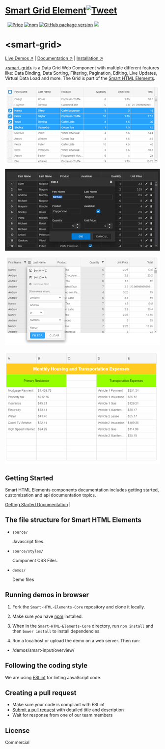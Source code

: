 # [Smart Grid Element](https://www.htmlelements.com)[![Tweet](https://img.shields.io/twitter/url/http/shields.io.svg?style=social)](https://twitter.com/intent/tweet?text=Get%20over%2020%20free%20custom%20elements%20based%20on%20SmartHTMLElements%20&url=https://www.htmlelements.com/&via=htmlelements&hashtags=bootstrap,design,templates,autocomplete,grid,typeahead,developers,webcomponents,customelements,polymer,material)


&nbsp;
[![Price](https://img.shields.io/badge/price-$399-0098f7.svg)](https://github.com/HTMLElements/smart-grid/blob/master/LICENSE)
[![npm](https://img.shields.io/npm/v/@smarthtmlelements/smart-grid.svg?style=flat)](https://www.npmjs.com/package/@smarthtmlelements/smart-grid)
[![GitHub package version](https://img.shields.io/github/package-json/v/HTMLElements/smart-grid.svg)](https://github.com/HTMLElements/smart-grid)
[![](https://img.shields.io/website-up-down-green-red/https/shields.io.svg?label=www.htmlelements.com)](https://www.htmlelements.com)

# &lt;smart-grid&gt;

[Live Demos ↗](https://htmlelements.com/demos/)
|
[Documentation ↗](https://www.htmlelements.com/docs/)
|
[Installation ↗](https://www.npmjs.com/package/@smarthtmlelements/smarthtmlelements-core)

[&lt;smart-grid&gt;](https://htmlelements.com/demos/) is a Data Grid Web Component with multiple different features like: Data Binding, Data Sorting, Filtering, Pagination, Editing, Live Updates, Virtual Data Load and more. The Grid is part of the [Smart HTML Elements](https://htmlelements.com/).

[<img src="https://raw.githubusercontent.com/htmlelements/smart-grid/master/grid-web-component.png" alt="Grid Web Component">](https://htmlelements.com/demos/)

[<img src="https://raw.githubusercontent.com/htmlelements/smart-grid/master/grid-web-component-dialog.png" alt="Grid Web Component Dialog">](https://htmlelements.com/demos/)

[<img src="https://raw.githubusercontent.com/htmlelements/smart-grid/master/grid-web-component-filtering.png" alt="Grid Web Component Filtering">](https://htmlelements.com/demos/)

[<img src="https://raw.githubusercontent.com/htmlelements/smart-grid/master/grid-web-component-merged-cells.png" alt="Grid Web Component Merged Cells">](https://htmlelements.com/demos/)

## Getting Started

Smart HTML Elements components documentation includes getting started, customization and api documentation topics.

[Getting Started Documentation](https://www.htmlelements.com/docs/)
|

## The file structure for Smart HTML Elements

- `source/`

  Javascript files.

- `source/styles/`

  Component CSS Files.

- `demos/`

  Demo files

## Running demos in browser

1. Fork the `Smart-HTML-Elements-Core` repository and clone it locally.

1. Make sure you have [npm](https://www.npmjs.com/) installed.

1. When in the `Smart-HTML-Elements-Core` directory, run `npm install` and then `bower install` to install dependencies.

1. Run a localhost or upload the demo on a web server. Then run:

  - /demos/smart-input/overview/


## Following the coding style

We are using [ESLint](http://eslint.org/) for linting JavaScript code. 

## Creating a pull request

  - Make sure your code is compliant with ESLint
  - [Submit a pull request](https://www.digitalocean.com/community/tutorials/how-to-create-a-pull-request-on-github) with detailed title and description
  - Wait for response from one of our team members


## License

Commercial
